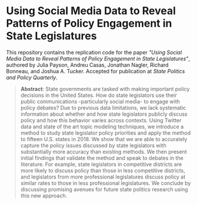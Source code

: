 # Using Social Media Data to Reveal Patterns of Policy Engagement in State Legislatures

This repository contains the replication code for the paper _"Using Social Media Data to Reveal Patterns of Policy Engagement in State Legislatures"_, authored by Julia Payson, Andreu Casas, Jonathan Nagler, Richard Bonneau, and Joshua A. Tucker. Accepted for publication at _State Politics and Policy Quarterly_.

> __Abstract__:
> State governments are tasked with making important policy decisions in the United States. How do state legislators use their public communications -particularly social media- to engage with policy debates? Due to previous data limitations, we lack systematic information about whether and how state legislators publicly discuss policy and how this behavior varies across contexts. Using Twitter data and state of the art topic modeling techniques, we introduce a method to study state legislator policy priorities and apply the method to fifteen U.S. states in 2018. We show that we are able to accurately capture the policy issues discussed by state legislators with substantially more accuracy than existing methods. We then present initial findings that validate the method and speak to debates in the literature. For example, state legislators in competitive districts are more likely to discuss policy than those in less competitive districts, and legislators from more professional legislatures discuss policy at similar rates to those in less professional legislatures. We conclude by discussing promising avenues for future state politics research using this new approach.
